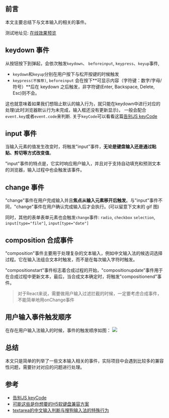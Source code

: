 ## 前言

本文主要总结下与文本输入的相关的事件。

测试地址见: [在线效果预览](https://chenxiaoyao6228.github.io/html-preview/?https://github.com/chenxiaoyao6228/fe-notes/blob/main/文本输入/_demo/input-event/input-order.html)

## keydown 事件

从按钮按下到弹起，会依次触发`keydown`、 `beforeinput`, `keypress`、`keyup`事件,

- `keydown`和`keyup`分别在用户按下与松开按键的时候触发
- `keypress(不推荐)`, `beforeinput` 会在按下**可显示内容（字符键：数字/字母/符号）**后在 keydown 之后触发，非字符键(Enter, Backspace, Delete, Esc)则不会。

这也就意味着如果我们想阻止默认的输入行为，就只能在keydown中进行对应的处理(此时浏览器默认行为未完成，输入框还没有更新显示)， 一般会配合`event.key`或者`event.code`来判断. 关于`keyCode`可以看看这篇[告别JS keyCode](https://www.zhangxinxu.com/wordpress/2021/01/js-keycode-deprecated/)

## input 事件

当输入元素的值发生改变时，将触发"input"事件，**无论是键盘输入还是通过粘贴、剪切等方式改变值**。

"input"事件的特点是，它实时响应用户输入，并且对于支持自动填充和预测文本的浏览器，输入过程中也会触发该事件。

## change 事件

"change"事件在用户完成输入并且**焦点从输入元素移开后触发**。与"input"事件不同，"change"事件在用户确认完成输入后才会执行。(可以留意下文末的 gif 图)

同时，其他的表单表单元素也会触发`change`事件: `radio`, `checkbox` `selection`, `input[type="file"]`, `input[type="date"]`

## composition 合成事件

"composition"事件主要用于处理复杂的文本输入，例如中文输入法的候选词选择过程。它在输入法组合文本时触发，而不是在每次输入字符时触发。

"compositionstart"事件标志着合成过程的开始，"compositionupdate"事件用于在合成过程中更新文本，最后，当合成文本确定时，将触发"compositionend"事件。

> 对于React来说，需要做用户输入过滤拦截的时候，一定要考虑合成事件，不能简单地用onChange事件

## 用户输入事件触发顺序

在存在用户输入法输入的时候，事件的触发顺序如图：
![](https://cdn.jsdelivr.net/gh/chenxiaoyao6228/cloudimg@main/2023/html-input-order-composition.gif)


## 总结

本文只是简单的列举了一些文本输入相关的事件，实际项目中会遇到比较多的兼容性问题，需要针对对应的问题进行处理。

## 参考

- [告别JS keyCode](https://www.zhangxinxu.com/wordpress/2021/01/js-keycode-deprecated/)
- [可能这些是你想要的H5软键盘兼容方案](https://segmentfault.com/a/1190000018959389)
- [textarea的中文输入判断与搜狗输入法的特殊行为](https://stackoverflow.com/questions/51395393/how-to-trigger-paste-event-manually-in-javascript)